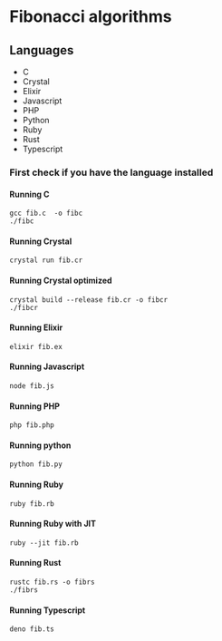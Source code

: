# Fibonacci algorithms

## Languages
* C
* Crystal
* Elixir
* Javascript
* PHP
* Python
* Ruby
* Rust
* Typescript


### First check if you have the language installed

#### Running C
```
gcc fib.c  -o fibc
./fibc
```

#### Running Crystal
```
crystal run fib.cr
```

#### Running Crystal optimized
```
crystal build --release fib.cr -o fibcr
./fibcr
```

#### Running Elixir
```
elixir fib.ex
```

#### Running Javascript
```
node fib.js
```

#### Running PHP
```
php fib.php
```

#### Running python
```
python fib.py
```

#### Running Ruby
```
ruby fib.rb
```

#### Running Ruby with JIT
```
ruby --jit fib.rb
```

#### Running Rust
```
rustc fib.rs -o fibrs
./fibrs
```

#### Running Typescript
```
deno fib.ts
```

